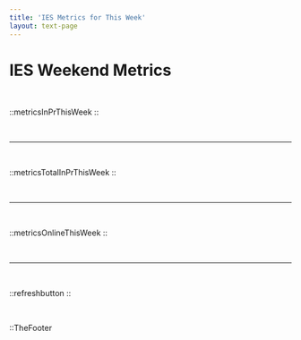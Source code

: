 ```yaml
---
title: 'IES Metrics for This Week'
layout: text-page
---
```

<div class="topgrid">
<div>
<h1> IES Weekend Metrics </h1>
<br>
</div>
</div>

::metricsInPrThisWeek
::

<br>

---

<br>

::metricsTotalInPrThisWeek
::

<br>

---

<br>

::metricsOnlineThisWeek
::

<br>

---

<br>

::refreshbutton
::

<br>

::TheFooter